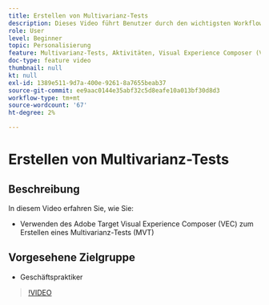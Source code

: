 ```yaml
---
title: Erstellen von Multivarianz-Tests
description: Dieses Video führt Benutzer durch den wichtigsten Workflow zum Erstellen eines Multivarianz-Tests (MVT) in Adobe Target. Erfahren Sie mehr über die Schritte zum Erstellen und Interpretieren von MVTs.
role: User
level: Beginner
topic: Personalisierung
feature: Multivarianz-Tests, Aktivitäten, Visual Experience Composer (VEC)
doc-type: feature video
thumbnail: null
kt: null
exl-id: 1389e511-9d7a-400e-9261-8a7655beab37
source-git-commit: ee9aac0144e35abf32c5d8eafe10a013bf30d8d3
workflow-type: tm+mt
source-wordcount: '67'
ht-degree: 2%

---
```


# Erstellen von Multivarianz-Tests

## Beschreibung

In diesem Video erfahren Sie, wie Sie:

* Verwenden des Adobe Target Visual Experience Composer (VEC) zum Erstellen eines Multivarianz-Tests (MVT)

## Vorgesehene Zielgruppe

* Geschäftspraktiker

>[!VIDEO](https://video.tv.adobe.com/v/17395/?quality=12)
